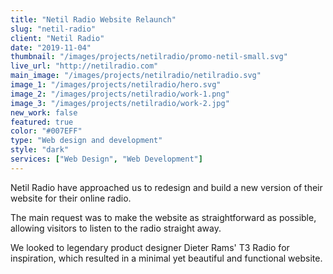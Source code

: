 ```yaml
---
title: "Netil Radio Website Relaunch"
slug: "netil-radio"
client: "Netil Radio"
date: "2019-11-04"
thumbnail: "/images/projects/netilradio/promo-netil-small.svg"
live_url: "http://netilradio.com"
main_image: "/images/projects/netilradio/netilradio.svg"
image_1: "/images/projects/netilradio/hero.svg"
image_2: "/images/projects/netilradio/work-1.png"
image_3: "/images/projects/netilradio/work-2.jpg"
new_work: false
featured: true
color: "#007EFF"
type: "Web design and development"
style: "dark"
services: ["Web Design", "Web Development"]
---
```

Netil Radio have approached us to redesign and build a new version of their website for their online radio.

The main request was to make the website as straightforward as possible, allowing visitors to listen to the radio straight away.

We looked to legendary product designer Dieter Rams' T3 Radio for inspiration, which resulted in a minimal yet beautiful and functional website.
